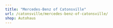 ```yaml
---
title: "Mercedes-Benz of Catonsville"
url: /catonsville/mercedes-benz-of-catonsville/
shop: Autohaus
---
```

